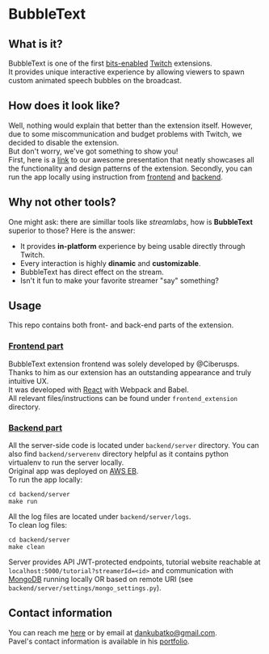# BubbleText
## What is it?
BubbleText is one of the first [bits-enabled](https://www.twitch.tv/bits) [Twitch](https://www.twitch.tv) extensions.
<br>
It provides unique interactive experience by allowing viewers to spawn custom animated speech bubbles on the broadcast.
## How does it look like?
Well, nothing would explain that better than the extension itself. However, due to some miscommunication and budget problems with Twitch, we decided to disable the extension.
<br>
But don't worry, we've got something to show you!
<br>
First, here is a [link](https://docs.google.com/presentation/d/1VBK1vg7c7W_qkOp95eZPibhwEC2Tqm8TAlZolsdLeQ8/edit?usp=sharing) to our awesome presentation that neatly showcases all the functionality and design patterns of the extension.
Secondly, you can run the app locally using instruction from [frontend](#frontend) and [backend](#sections).

## Why not other tools?
One might ask: there are simillar tools like *streamlabs*, how is **BubbleText** superior to those? Here is the answer:

* It provides **in-platform** experience by being usable directly through Twitch.
* Every interaction is highly **dinamic** and **customizable**.
* BubbleText has direct effect on the stream.
* Isn't it fun to make your favorite streamer "say" something?

## Usage
This repo contains both front- and back-end parts of the extension.
<br>
### [Frontend part](#frontend)
BubbleText extension frontend was solely developed by @Ciberusps.<br>
Thanks to him as our extension has an outstanding appearance and truly intuitive UX.
<br>
It was developed with [React](https://reactjs.org/) with Webpack and Babel. <br>
All relevant files/instructions can be found under `frontend_extension` directory.
### [Backend part](#backend)
All the server-side code is located under `backend/server` directory. You can also find `backend/serverenv` directory helpful as it contains python virtualenv to run the server locally.
<br>
Original app was deployed on [AWS EB](https://aws.amazon.com/elasticbeanstalk/).
<br>
To run the app locally:
```
cd backend/server
make run 
```
All the log files are located under `backend/server/logs`.
<br>
To clean log files:
```
cd backend/server
make clean
```
Server provides API JWT-protected endpoints, tutorial website reachable at `localhost:5000/tutorial?streamerId=<id>` and communication with [MongoDB](https://www.mongodb.com/) running locally OR based on remote URI (see `backend/server/settings/mongo_settings.py`).

## Contact information
You can reach me [here](https://www.facebook.com/dkubatko) or by email at dankubatko@gmail.com.
<br>
Pavel's contact information is available in his [portfolio](https://ciberus-site.firebaseapp.com/).